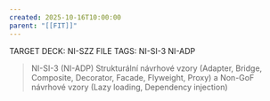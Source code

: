```yaml
---
created: 2025-10-16T10:00:00
parent: "[[FIT]]"
---
```


TARGET DECK: NI-SZZ
FILE TAGS: NI-SI-3 NI-ADP

> NI-SI-3 (NI-ADP)
> Strukturální návrhové vzory (Adapter, Bridge, Composite, Decorator, Facade, Flyweight, Proxy) a Non-GoF návrhové vzory (Lazy loading, Dependency injection)
